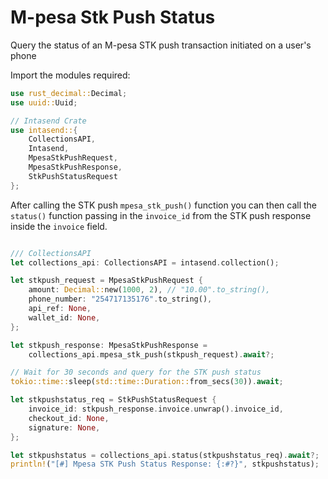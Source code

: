 # M-pesa Stk Push Status

Query the status of an M-pesa STK push transaction initiated on a user's phone

Import the modules required:

```rust
use rust_decimal::Decimal;
use uuid::Uuid;

// Intasend Crate
use intasend::{
    CollectionsAPI, 
    Intasend, 
    MpesaStkPushRequest, 
    MpesaStkPushResponse, 
    StkPushStatusRequest
};

```

After calling the STK push `mpesa_stk_push()` function you can then call the `status()` function 
passing in the `invoice_id` from the STK push response inside the `invoice` field.

```rust

/// CollectionsAPI
let collections_api: CollectionsAPI = intasend.collection();

let stkpush_request = MpesaStkPushRequest {
    amount: Decimal::new(1000, 2), // "10.00".to_string(),
    phone_number: "254717135176".to_string(),
    api_ref: None,
    wallet_id: None,
};

let stkpush_response: MpesaStkPushResponse =
    collections_api.mpesa_stk_push(stkpush_request).await?;

// Wait for 30 seconds and query for the STK push status
tokio::time::sleep(std::time::Duration::from_secs(30)).await;

let stkpushstatus_req = StkPushStatusRequest {
    invoice_id: stkpush_response.invoice.unwrap().invoice_id,
    checkout_id: None,
    signature: None,
};

let stkpushstatus = collections_api.status(stkpushstatus_req).await?;
println!("[#] Mpesa STK Push Status Response: {:#?}", stkpushstatus);

```